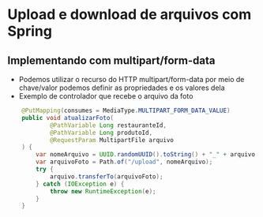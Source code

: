 # Upload e download de arquivos com Spring

## Implementando com multipart/form-data

- Podemos utilizar o recurso do HTTP multipart/form-data por meio de chave/valor podemos definir as propriedades e os valores dela
- Exemplo de controlador que recebe o arquivo da foto

```java
    @PutMapping(consumes = MediaType.MULTIPART_FORM_DATA_VALUE)
    public void atualizarFoto(
            @PathVariable Long restauranteId,
            @PathVariable Long produtoId,
            @RequestParam MultipartFile arquivo
    ) {
        var nomeArquivo = UUID.randomUUID().toString() + "_" + arquivo.getOriginalFilename();
        var arquivoFoto = Path.of("/upload", nomeArquivo);
        try {
            arquivo.transferTo(arquivoFoto);
        } catch (IOException e) {
            throw new RuntimeException(e);
        }
    }
```
